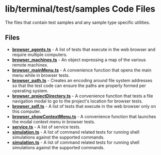 # lib/terminal/test/samples Code Files
The files that contain test samples and any sample type specific utilities.

## Files
<!-- Do not edit below this line.  Contents dynamically populated. -->

* **[browser_agents.ts](browser_agents.ts)**                     - A list of tests that execute in the web browser and require multiple computers.
* **[browser_machines.ts](browser_machines.ts)**                 - An object expressing a map of the various remote machines.
* **[browser_mainMenu.ts](browser_mainMenu.ts)**                 - A convenience function that opens the main menu while in browser tests.
* **[browser_path.ts](browser_path.ts)**                         - Creates an encoding around file system addresses so that the test code can ensure the paths are properly formed per operating system.
* **[browser_projectDirectory.ts](browser_projectDirectory.ts)** - A convenience function that tests a file navigation modal to go to the project's location for browser tests.
* **[browser_self.ts](browser_self.ts)**                         - A list of tests that execute in the web browser only on this computer.
* **[browser_showContextMenu.ts](browser_showContextMenu.ts)**   - A convenience function that launches the modal context menu in browser tests.
* **[service.ts](service.ts)**                                   - A list of service tests.
* **[simulation.ts](simulation.ts)**                             - A list of command related tests for running shell simulations against the supported commands.
* **[simulation.ts](simulation.ts)**                             - A list of command related tests for running shell simulations against the supported commands.